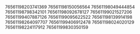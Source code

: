 76561198203741369
76561198150056564
76561198049444854
76561198798342101
76561198092678127
76561199021527206
76561199407887126
76561199095622522
76561198139914198
76561198264097707
76561199406912478
76561198024020129
76561198224117912
76561199830350159
